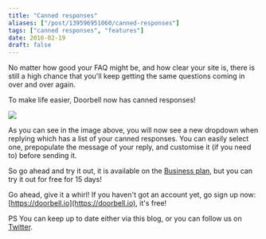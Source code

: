 ```yaml
---
title: "Canned responses"
aliases: ["/post/139596951060/canned-responses"]
tags: ["canned responses", "features"]
date: 2016-02-19
draft: false
---
```


No matter how good your FAQ might be, and how clear your site is, there is still a high chance that you'll keep getting the same questions coming in over and over again.

To make life easier, Doorbell now has canned responses!

<!--more-->

![](/img/features/canned-responses.png)

As you can see in the image above, you will now see a new dropdown when replying which has a list of your canned responses. You can easily select one, prepopulate the message of your reply, and customise it (if you need to) before sending it.

So go ahead and try it out, it is available on the [Business plan](https://doorbell.io/pricing?ref=blog-read-receipts), but you can try it out for free for 15 days!

Go ahead, give it a whirl! If you haven't got an account yet, go sign up now: [https://doorbell.io](https://doorbell.io), it's free!

PS You can keep up to date either via this blog, or you can follow us on [Twitter](https://twitter.com/doorbell_io).
